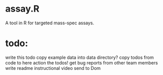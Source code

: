# assay.R

A tool in R for targeted mass-spec assays.

# todo:

write this todo
copy example data into data directory?
copy todos from code to here
action the todos!
get bug reports from other team members
write readme
instructional video
send to Dom

